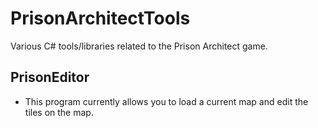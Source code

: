 # PrisonArchitectTools
Various C# tools/libraries related to the Prison Architect game.

## PrisonEditor
* This program currently allows you to load a current map and edit the tiles on the map.
